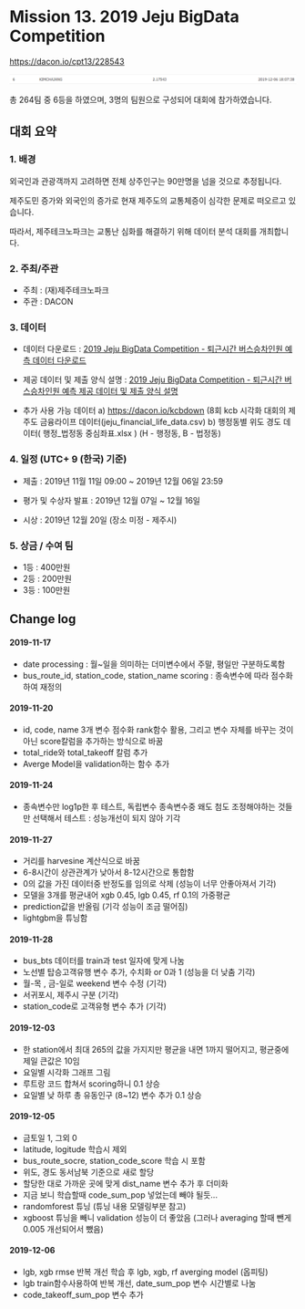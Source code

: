 # Mission 13. 2019 Jeju BigData Competition
https://dacon.io/cpt13/228543

![rank](./image/rank.png)

총 264팀 중 6등을 하였으며, 3명의 팀원으로 구성되어 대회에 참가하였습니다.

## 대회 요약

### 1. 배경 

외국인과 관광객까지 고려하면 전체 상주인구는 90만명을 넘을 것으로 추정됩니다. 

제주도민 증가와 외국인의 증가로 현재 제주도의 교통체증이 심각한 문제로 떠오르고 있습니다. 

따라서, 제주테크노파크는 교통난 심화를 해결하기 위해 데이터 분석 대회를 개최합니다. 

### 2. 주최/주관

- 주최 : (재)제주테크노파크
- 주관 : DACON

### 3. 데이터

- 데이터 다운로드 : [2019 Jeju BigData Competition - 퇴근시간 버스승차인원 예측 데이터 다운로드](https://drive.google.com/drive/u/0/folders/1xunrEwgBuA1SFYx5_Xxk1kQc0ExLNeo3)
- 제공 데이터 및 제출 양식 설명 : [2019 Jeju BigData Competition - 퇴근시간 버스승차인원 예측 제공 데이터 및 제출 양식 설명](https://dacon.io/index.php?mid=cpt13&document_srl=235439)

- 추가 사용 가능 데이터
            a) https://dacon.io/kcbdown   (8회 kcb 시각화 대회의 제주도 금융라이프 데이터(jeju_financial_life_data.csv)
            b) 행정동별 위도 경도 데이터( 행정_법정동 중심좌표.xlsx ) (H - 행정동, B - 법정동)
 
### 4. 일정 (UTC+ 9 (한국) 기준)

- 제출 : 2019년 11월 11일 09:00 ~ 2019년 12월 06일 23:59 
- 평가 및 수상자 발표 : 2019년 12월 07일 ~ 12월 16일

- 시상 : 2019년 12월 20일 (장소 미정 - 제주시) 

### 5. 상금 / 수여 팀

- 1등 : 400만원
- 2등 : 200만원
- 3등 : 100만원

## Change log

#### 2019-11-17
* date processing : 월~일을 의미하는 더미변수에서 주말, 평일만 구분하도록함
* bus_route_id, station_code, station_name scoring : 종속변수에 따라 점수화하여 재정의

#### 2019-11-20
* id, code, name 3개 변수 점수화 rank함수 활용, 그리고 변수 자체를 바꾸는 것이 아닌 score칼럼을 추가하는 방식으로 바꿈
* total_ride와 total_takeoff 칼럼 추가
* Averge Model을 validation하는 함수 추가

#### 2019-11-24
* 종속변수만 log1p한 후 테스트, 독립변수 종속변수중 왜도 첨도 조정해야하는 것들만 선택해서 테스트 : 성능개선이 되지 않아 기각

#### 2019-11-27
* 거리를 harvesine 계산식으로 바꿈
* 6-8시간이 상관관계가 낮아서 8-12시간으로 통합함
* 0의 값을 가진 데이터중 반정도를 임의로 삭제 (성능이 너무 안좋아져서 기각)
* 모델을 3개를 평균내어 xgb 0.45, lgb 0.45, rf 0.1의 가중평균
* prediction값을 반올림 (기각 성능이 조금 떨어짐)
* lightgbm을 튜닝함

#### 2019-11-28
* bus_bts 데이터를 train과 test 일자에 맞게 나눔
* 노선별 탑승고객유행 변수 추가, 수치화 or 0과 1 (성능을 더 낮춤 기각)
* 월-목 , 금-일로 weekend 변수 수정 (기각)
* 서귀포시, 제주시 구분 (기각)
* station_code로 고객유형 변수 추가 (기각)

#### 2019-12-03
* 한 station에서 최대 265의 값을 가지지만 평균을 내면 1까지 떨어지고, 평균중에 제일 큰값은 10임
* 요일별 시각화 그래프 그림
* 루트랑 코드 합쳐서 scoring하니 0.1 상승
* 요일별 낮 하루 총 유동인구 (8~12) 변수 추가 0.1 상승

#### 2019-12-05
* 금토일 1, 그외 0
* latitude, logitude 학습시 제외
* bus_route_socre, station_code_score 학습 시 포함
* 위도, 경도 동서남북 기준으로 새로 할당
* 할당한 대로 가까운 곳에 맞게 dist_name 변수 추가 후 더미화
* 지금 보니 학습할때 code_sum_pop 넣었는데 빼야 될듯...
* randomforest 튜닝 (튜닝 내용 모델링부분 참고)
* xgboost 튜닝을 빼니 validation 성능이 더 좋았음 (그러나 averaging 할때 뺀게 0.005 개선되어서 뺐음)
#### 2019-12-06
* lgb, xgb rmse 반복 개선 학습 후 lgb, xgb, rf averging model (옵피팅)
* lgb train함수사용하여 반복 개선, date_sum_pop 변수 시간별로 나눔
* code_takeoff_sum_pop 변수 추가
